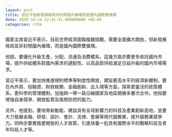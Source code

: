 ```yaml
---
layout: post
title: 習近平指新發展格局非封閉國內循環而是國內國際雙循環
date: 2020-10-14 12:41:51.000000000 +08:00
categories: rthk
---
```


國家主席習近平表示，目前世界經濟面臨複雜挑戰，需要全面擴大開放，但新發展格局並非封閉國內循環，而是國內國際雙循環。

他說，要優化升級生產、分配、流通及消費體系，這幾方面亦要更多依託國內市場，提升供給體系對國內需求的適配性，以高品質供給滿足日益升級的國內市場需求。

習近平表示，要加快推進規則標準等制度性開放，建設更高水平的經濟新體制，要在內外貿、投融資、財政稅務、金融創新、出入境等方面，探索更靈活的政策體系，更科學的管理體制，加強與一帶一路沿線國家及地區開展多層次合作。他指要增強自身競爭、開放監管及風險防控的能力。

另外，他提到，要培育新動能、建設具有全球影響力的科技及產業創新高地，並要大力發展金融、研發、設計、會計、法律、會展等現代服務業，提升服務業競爭力。同時亦要實施更開放的人才政策，引進培養一批具有國際水平的戰略科技及青年科技人才等。
